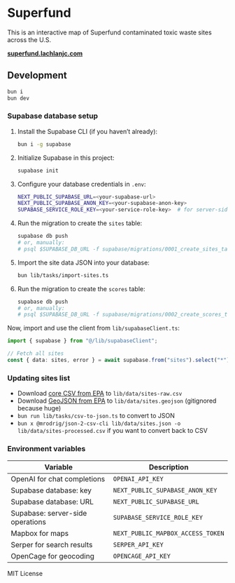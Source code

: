 # Superfund

This is an interactive map of Superfund contaminated toxic waste sites across the U.S.

[**superfund.lachlanjc.com**](https://superfund.lachlanjc.com)

## Development

```bash
bun i
bun dev
```

### Supabase database setup

1. Install the Supabase CLI (if you haven’t already):
   ```bash
   bun i -g supabase
   ```
2. Initialize Supabase in this project:
   ```bash
   supabase init
   ```
3. Configure your database credentials in `.env`:
   ```bash
   NEXT_PUBLIC_SUPABASE_URL=<your-supabase-url>
   NEXT_PUBLIC_SUPABASE_ANON_KEY=<your-supabase-anon-key>
   SUPABASE_SERVICE_ROLE_KEY=<your-service-role-key>  # for server-side operations
   ```
4. Run the migration to create the `sites` table:
   ```bash
   supabase db push
   # or, manually:
   # psql $SUPABASE_DB_URL -f supabase/migrations/0001_create_sites_table.sql
   ```
5. Import the site data JSON into your database:
   ```bash
   bun lib/tasks/import-sites.ts
   ```
6. Run the migration to create the `scores` table:
   ```bash
   supabase db push
   # or, manually:
   # psql $SUPABASE_DB_URL -f supabase/migrations/0002_create_scores_table.sql
   ```

Now, import and use the client from `lib/supabaseClient.ts`:

```ts
import { supabase } from "@/lib/supabaseClient";

// Fetch all sites
const { data: sites, error } = await supabase.from("sites").select("*");
```

### Updating sites list

- Download [core CSV from EPA](https://hub.arcgis.com/datasets/EPA::superfund-national-priorities-list-npl-sites-with-status-information/about) to `lib/data/sites-raw.csv`
- Download [GeoJSON from EPA](https://hub.arcgis.com/datasets/EPA::npl-superfund-site-boundaries-epa-public-2022/explore?location=40.741488%2C-74.341546%2C10.30) to `lib/data/sites.geojson` (gitignored because huge)
- `bun run lib/tasks/csv-to-json.ts` to convert to JSON
- `bun x @mrodrig/json-2-csv-cli lib/data/sites.json -o lib/data/sites-processed.csv` if you want to convert back to CSV

### Environment variables

| Variable                         | Description                       |
| -------------------------------- | --------------------------------- |
| OpenAI for chat completions      | `OPENAI_API_KEY`                  |
| Supabase database: key           | `NEXT_PUBLIC_SUPABASE_ANON_KEY`   |
| Supabase database: URL           | `NEXT_PUBLIC_SUPABASE_URL`        |
| Supabase: server-side operations | `SUPABASE_SERVICE_ROLE_KEY`       |
| Mapbox for maps                  | `NEXT_PUBLIC_MAPBOX_ACCESS_TOKEN` |
| Serper for search results        | `SERPER_API_KEY`                  |
| OpenCage for geocoding           | `OPENCAGE_API_KEY`                |

MIT License
